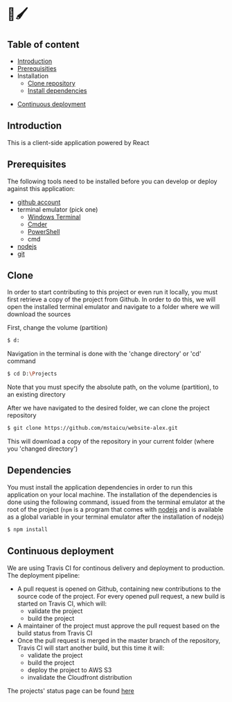 🎨🖌
=

## Table of content
- [Introduction](#introduction)
- [Prerequisities](#prerequisites)
- Installation
  - [Clone repository](#clone)
  - [Install dependencies](#dependencies)
<!-- - [Usage](#usage)
    - [Development](#development)
    - [Production](#production) -->
- [Continuous deployment](#continuous-deployment)

## Introduction

This is a client-side application powered by React

## Prerequisites

The following tools need to be installed before you can develop or deploy against this application:

* [github account](https://github.com/join)
* terminal emulator (pick one)
  * [Windows Terminal](https://www.microsoft.com/en-gb/p/windows-terminal/9n0dx20hk701?rtc=1&activetab=pivot:overviewtab)
  * [Cmder](https://cmder.net/)
  * [PowerShell](https://docs.microsoft.com/en-us/powershell/scripting/install/installing-powershell-core-on-windows?view=powershell-7)
  * cmd
* [nodejs](https://nodejs.org/)
* [git](https://git-scm.com/download/win)

## Clone

In order to start contributing to this project or even run it locally, you must first retrieve a copy of the project from Github. In order to do this, we will open the installed terminal emulator and navigate to a folder where we will download the sources

First, change the volume (partition)

```bash
$ d:
```

Navigation in the terminal is done with the 'change directory' or 'cd' command

```bash
$ cd D:\Projects
```

Note that you must specify the absolute path, on the volume (partition), to an existing directory

After we have navigated to the desired folder, we can clone the project repository

```bash
$ git clone https://github.com/mstaicu/website-alex.git
```

This will download a copy of the repository in your current folder (where you 'changed directory')

## Dependencies

You must install the application dependencies in order to run this application on your local machine. The installation of the dependencies is done using the following command, issued from the terminal emulator at the root of the project (`npm` is a program that comes with [nodejs](https://nodejs.org/) and is available as a global variable in your terminal emulator after the installation of nodejs)

```bash
$ npm install
```

## Continuous deployment

We are using Travis CI for continous delivery and deployment to production. The deployment pipeline:

* A pull request is opened on Github, containing new contributions to the source code of the project. For every opened pull request, a new build is started on Travis CI, which will:
  * validate the project
  * build the project
* A maintainer of the project must approve the pull request based on the build status from Travis CI
* Once the pull request is merged in the master branch of the repository, Travis CI will start another build, but this time it will:
  * validate the project
  * build the project
  * deploy the project to AWS S3
  * invalidate the Cloudfront distribution

The projects' status page can be found [here](https://travis-ci.org/github/mstaicu/website-alex)